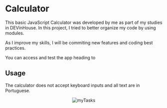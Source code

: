 # Calculator

This basic JavaScript Calculator was developed by me as part of my studies in DEVinHouse.
In this project, I tried to better organize my code by using modules.

As I improve my skills, I will be commiting new features and coding best practices.

You can access and test the app heading to 

## Usage

The calculator does not accept keyboard inputs and all text are in Portuguese.
<div align="center">
  <img src="https://user-images.githubusercontent.com/47508755/146052127-e1710dd3-2396-4b3d-81cc-36cc96c5fb5c.jpeg" alt="myTasks">
</div>
